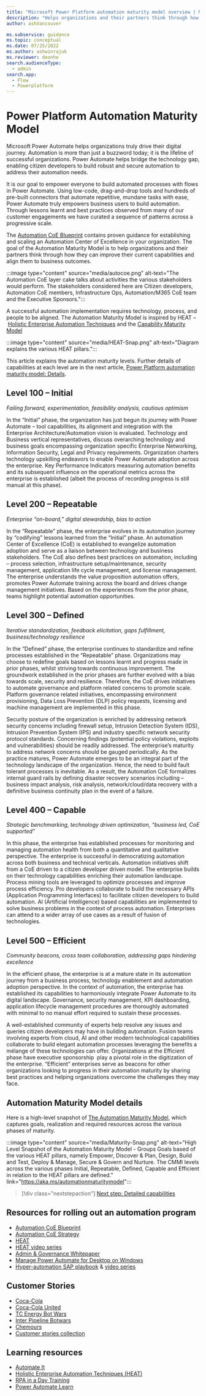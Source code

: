 ```yaml
---
title: "Microsoft Power Platform automation maturity model overview | Microsoft Docs"
description: "Helps organizations and their partners think through how they can improve their current RPA and hyperautomation capabilities and align them to business outcomes."
author: ashVancouver

ms.subservice: guidance
ms.topic: conceptual
ms.date: 07/25/2022
ms.author: ashwinrajuk
ms.reviewer: deonhe
search.audienceType: 
  - admin
search.app: 
  - Flow
  - Powerplatform
---
```


# Power Platform Automation Maturity Model

Microsoft Power Automate helps organizations truly drive their digital journey. Automation is more than just a buzzword today; it is the lifeline of successful organizations. Power Automate helps bridge the technology gap, enabling citizen developers to build robust and secure automation to address their automation needs.

It is our goal to empower everyone to build automated processes with flows in Power Automate. Using low-code, drag-and-drop tools and hundreds of pre-built connectors that automate repetitive, mundane tasks with ease, Power Automate truly empowers business users to build automation. Through lessons learnt and best practices observed from many of our customer engagements we have curated a sequence of patterns across a progressive scale.

The [Automation CoE Blueprint](https://aka.ms/autocoeblueprint) contains proven guidance for establishing and scaling an Automation Center of Excellence in your organization. The goal of the Automation Maturity Model is to help organizations and their partners think through how they can improve their current capabilities and align them to business outcomes.

:::image type="content" source="media/autocoe.png" alt-text="The Automation CoE layer cake talks about activities the various stakeholders would perform. The stakeholders considered here are Citizen developers, Automation CoE members, Infrastructure Ops, Automation/M365 CoE team and the Executive Sponsors.":::

A successful automation implementation requires technology, process, and people to be aligned. The Automation Maturity Model is inspired by HEAT – [Holistic Enterprise Automation Techniques](https://powerautomate.microsoft.com/blog/heat-holistic-enterprise-automation-techniques-for-rpa-and-more/) and the [Capability Maturity Model](https://cmmiinstitute.com/learning/appraisals/levels)

:::image type="content" source="media/HEAT-Snap.png" alt-text="Diagram explains the various HEAT pillars.":::

This article explains the automation maturity levels. Further details of capabilities at each level are in the next article, [Power Platform automation maturity model: Details](automation-maturity-model-details.md).

## Level 100 – Initial

*Failing forward, experimentation, feasibility analysis, cautious optimism*

In the “Initial” phase, the organization has just begun its journey with Power Automate – tool capabilities, its alignment and integration with the Enterprise Architecture/Automation vision is evaluated. Technology and Business vertical representatives, discuss overarching technology and business goals encompassing organization specific Enterprise Networking, Information Security, Legal and Privacy requirements. Organization charters technology upskilling endeavors to enable Power Automate adoption across the enterprise. Key Performance Indicators measuring automation benefits and its subsequent influence on the operational metrics across the enterprise is established (albeit the process of recording progress is still manual at this phase).

## Level 200 – Repeatable

*Enterprise “on-board,” digital stewardship, bias to action*

In the “Repeatable” phase, the enterprise evolves in its automation journey by “codifying” lessons learned from the “Initial” phase. An automation Center of Excellence (CoE) is established to evangelize automation adoption and serve as a liaison between technology and business stakeholders. The CoE also defines best practices on automation, including – process selection, infrastructure setup/maintenance, security management, application life cycle management, and license management. The enterprise understands the value proposition automation offers, promotes Power Automate training across the board and drives change management initiatives. Based on the experiences from the prior phase, teams highlight potential automation opportunities.

## Level 300 – Defined

*Iterative standardization, feedback elicitation, gaps fulfillment, business/technology resilience*

In the “Defined” phase, the enterprise continues to standardize and refine processes established in the “Repeatable” phase. Organizations may choose to redefine goals based on lessons learnt and progress made in prior phases, whilst striving towards continuous improvement. The groundwork established in the prior phases are further evolved with a bias towards scale, security and resilience. Therefore, the CoE drives initiatives to automate governance and platform related concerns to promote scale. Platform governance related initiatives, encompassing environment provisioning, Data Loss Prevention (DLP) policy requests, licensing and machine management are implemented in this phase.

Security posture of the organization is enriched by addressing network security concerns including firewall setup, Intrusion Detection System (IDS), Intrusion Prevention System (IPS) and industry specific network security protocol standards. Concerning findings (potential policy violations, exploits and vulnerabilities) should be readily addressed. The enterprise’s maturity to address network concerns should be gauged periodically. As the practice matures, Power Automate emerges to be an integral part of the technology landscape of the organization. Hence, the need to build fault tolerant processes is inevitable. As a result, the Automation CoE formalizes internal guard rails by defining disaster recovery scenarios including – business impact analysis, risk analysis, network/cloud/data recovery with a definitive business continuity plan in the event of a failure.

## Level 400 – Capable

*Strategic benchmarking, technology driven optimization, “business led, CoE supported”*

In this phase, the enterprise has established processes for monitoring and managing automation health from both a quantitative and qualitative perspective. The enterprise is successful in democratizing automation across both business and technical verticals. Automation initiatives shift from a CoE driven to a citizen developer driven model. The enterprise builds on their technology capabilities enriching their automation landscape. Process mining tools are leveraged to optimize processes and improve process efficiency. Pro developers collaborate to build the necessary APIs (Application Programming Interfaces) to facilitate citizen developers to build automation. AI (Artificial Intelligence) based capabilities are implemented to solve business problems in the context of process automation. Enterprises can attend to a wider array of use cases as a result of fusion of technologies.

## Level 500 – Efficient

*Community beacons, cross team collaboration, addressing gaps hindering excellence*

In the efficient phase, the enterprise is at a mature state in its automation journey from a business process, technology enablement and automation adoption perspective. In the context of automation, the enterprise has established its capabilities to harmoniously integrate Power Automate to its digital landscape. Governance, security management, KPI dashboarding, application lifecycle management procedures are thoroughly automated with minimal to no manual effort required to sustain these processes.

A well-established community of experts help resolve any issues and queries citizen developers may have in building automation. Fusion teams involving experts from cloud, AI and other modern technological capabilities collaborate to build elegant automation processes leveraging the benefits a mélange of these technologies can offer. Organizations at the Efficient phase have executive sponsorship  play a pivotal role in the digitization of the enterprise. “Efficient” enterprises serve as beacons for other organizations looking to progress in their automation maturity by sharing best practices and helping organizations overcome the challenges they may face.

## Automation Maturity Model details

Here is a high-level snapshot of [The Automation Maturity Model](/automation-maturity-model-details.md), which captures goals, realization and required resources across the various phases of maturity.

:::image type="content" source="media/Maturity-Snap.png" alt-text="High Level Snapshot of the Automation Maturity Model - Groups Goals based of the various HEAT pillars, namely Empower, Discover &amp; Plan, Design, Build and Test, Deploy &amp; Manage, Secure &amp; Govern and Nurture. The CMMI levels across the various phases Initial, Repeatable, Defined, Capable and Efficient in relation to the HEAT pillars are defined." link="https://aka.ms/automationmaturitymodel":::


> [!div class="nextstepaction"]
> [Next step: Detailed capabilities](automation-maturity-model-details.md)

## Resources for rolling out an automation program

- [Automation CoE Blueprint](https://aka.ms/autocoeblueprint)
- [Automation CoE Strategy](https://aka.ms/autocoestrategy)
- [HEAT](https://aka.ms/rpapnp)
- [HEAT video series](https://aka.ms/rpapnpvideo)
- [Admin &amp; Governance Whitepaper](https://aka.ms/autocoeadminwhitepaper)
- [Manage Power Automate for Desktop on Windows](https://aka.ms/padonwindowspnp)
- [Hyper-automation SAP playbook](https://aka.ms/MicrosoftRPAPlaybookForSAPGUI) &amp; [video series](https://aka.ms/AutomateItSAPSeries)

## Customer Stories

- [Coca-Cola](https://aka.ms/cocacolaautomationplatform)
- [Coca-Cola United](https://aka.ms/cocacolaunitedrpa)
- [TC Energy Bot Wars](https://aka.ms/Bot-Wars)
- [Inter Pipeline Botwars](https://youtu.be/bzN3CkOt_go?t=1773)
- [Chemours](https://www.youtube.com/watch?v=ZnSsixwJDQ0)
- [Customer stories collection](https://aka.ms/powerautomatestories)

## Learning resources

- [Automate It](https://aka.ms/AutomateIt)
- [Holistic Enterprise Automation Techniques (HEAT)](https://aka.ms/rpapnp)
- [RPA in a Day Training](https://aka.ms/RPAinaDayPackage)
- [Power Automate Learn](https://docs.microsoft.com/learn/browse/?expanded=power-platform&amp;products=power-automate&amp;resource_type=learning%20path&amp;roles=maker")
